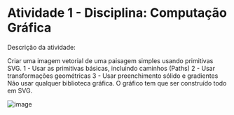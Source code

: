 # Atividade 1 - Disciplina: Computação Gráfica

Descrição da atividade:

Criar uma imagem vetorial de uma paisagem simples usando primitivas SVG.
1 - Usar as primitivas básicas, incluindo caminhos (Paths)
2 - Usar transformações geométricas
3 - Usar preenchimento sólido e gradientes
Não usar qualquer biblioteca gráfica. O gráfico tem que ser construído todo em SVG.


![image](https://github.com/andrea-enginner/computacao-grafica/assets/102269050/2224a571-fb7c-4353-b788-f24e944f5015)
